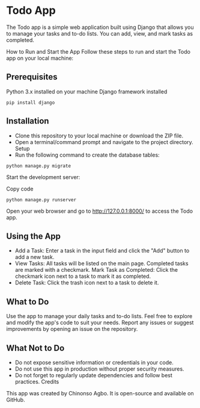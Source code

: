 # Todo App 
The Todo app is a simple web application built using Django that allows you to manage your tasks and to-do lists. You can add, view, and mark tasks as completed.

How to Run and Start the App
Follow these steps to run and start the Todo app on your local machine:

## Prerequisites
Python 3.x installed on your machine
Django framework installed 

```pip install django```

## Installation
- Clone this repository to your local machine or download the ZIP file.
- Open a terminal/command prompt and navigate to the project directory.
Setup
- Run the following command to create the database tables:


```python manage.py migrate```

Start the development server:

Copy code

```python manage.py runserver```

Open your web browser and go to http://127.0.0.1:8000/ to access the Todo app.

## Using the App
- Add a Task: Enter a task in the input field and click the "Add" button to add a new task.
- View Tasks: All tasks will be listed on the main page. Completed tasks are marked with a checkmark.
Mark Task as Completed: Click the checkmark icon next to a task to mark it as completed.
- Delete Task: Click the trash icon next to a task to delete it.

## What to Do
Use the app to manage your daily tasks and to-do lists.
Feel free to explore and modify the app's code to suit your needs.
Report any issues or suggest improvements by opening an issue on the repository.
## What Not to Do
-  Do not expose sensitive information or credentials in your code.
- Do not use this app in production without proper security measures.
- Do not forget to regularly update dependencies and follow best practices.
Credits

This app was created by Chinonso Agbo. It is open-source and available on GitHub.



